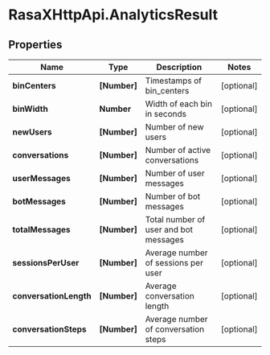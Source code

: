 # RasaXHttpApi.AnalyticsResult

## Properties

Name | Type | Description | Notes
------------ | ------------- | ------------- | -------------
**binCenters** | **[Number]** | Timestamps of bin_centers | [optional] 
**binWidth** | **Number** | Width of each bin in seconds | [optional] 
**newUsers** | **[Number]** | Number of new users | [optional] 
**conversations** | **[Number]** | Number of active conversations | [optional] 
**userMessages** | **[Number]** | Number of user messages | [optional] 
**botMessages** | **[Number]** | Number of bot messages | [optional] 
**totalMessages** | **[Number]** | Total number of user and bot messages | [optional] 
**sessionsPerUser** | **[Number]** | Average number of sessions per user | [optional] 
**conversationLength** | **[Number]** | Average conversation length | [optional] 
**conversationSteps** | **[Number]** | Average number of conversation steps | [optional] 


